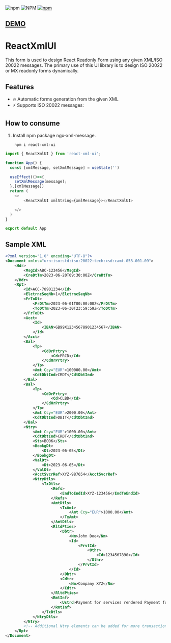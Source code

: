 
![npm](https://img.shields.io/npm/v/react-xml-ui)
![NPM](https://img.shields.io/npm/l/react-xml-ui)
[![npm](https://img.shields.io/npm/dm/react-xml-ui)](https://npmjs.org/package/react-xml-ui)

## [DEMO](https://stackblitz.com/edit/reactxmlui?file=README.md)

# ReactXmlUI

This form is used to design React Readonly Form using any given XML/ISO 20022 messages. The primary use of this UI library is to design ISO 20022 or MX readonly forms dynamically.

## Features

- 🔥 Automatic forms generation from the given XML
- ⚡️ Supports ISO 20022 messages:

## How to consume

1. Install npm package ngx-xml-message.

```console
    npm i react-xml-ui
```

```ts
import { ReactXmlUI } from 'react-xml-ui';

function App() {
  const [xmlMessage, setXmlMessage] = useState('')

  useEffect(()=>{
    setXmlMessage(message);
  },[xmlMessage])
  return (
    <>
        <ReactXmlUI xmlString={xmlMessage}></ReactXmlUI>

    </>
  )
}

export default App
```
## Sample XML
```xml
<?xml version="1.0" encoding="UTF-8"?>
<Document xmlns="urn:iso:std:iso:20022:tech:xsd:camt.053.001.09">
    <Hdr>
        <MsgId>ABC-123456</MsgId>
        <CreDtTm>2023-06-20T09:30:00Z</CreDtTm>
    </Hdr>
    <Rpt>
        <Id>ACC-78901234</Id>
        <ElctrncSeqNb>1</ElctrncSeqNb>
        <FrToDt>
            <FrDtTm>2023-06-01T00:00:00Z</FrDtTm>
            <ToDtTm>2023-06-30T23:59:59Z</ToDtTm>
        </FrToDt>
        <Acct>
            <Id>
                <IBAN>GB99X12345678901234567</IBAN>
            </Id>
        </Acct>
        <Bal>
            <Tp>
                <CdOrPrtry>
                    <Cd>PRCD</Cd>
                </CdOrPrtry>
            </Tp>
            <Amt Ccy="EUR">100000.00</Amt>
            <CdtDbtInd>CRDT</CdtDbtInd>
        </Bal>
        <Bal>
            <Tp>
                <CdOrPrtry>
                    <Cd>CLBD</Cd>
                </CdOrPrtry>
            </Tp>
            <Amt Ccy="EUR">2000.00</Amt>
            <CdtDbtInd>DBIT</CdtDbtInd>
        </Bal>
        <Ntry>
            <Amt Ccy="EUR">1000.00</Amt>
            <CdtDbtInd>CRDT</CdtDbtInd>
            <Sts>BOOK</Sts>
            <BookgDt>
                <Dt>2023-06-05</Dt>
            </BookgDt>
            <ValDt>
                <Dt>2023-06-05</Dt>
            </ValDt>
            <AcctSvcrRef>XYZ-987654</AcctSvcrRef>
            <NtryDtls>
                <TxDtls>
                    <Refs>
                        <EndToEndId>XYZ-123456</EndToEndId>
                    </Refs>
                    <AmtDtls>
                        <TxAmt>
                            <Amt Ccy="EUR">1000.00</Amt>
                        </TxAmt>
                    </AmtDtls>
                    <RltdPties>
                        <Dbtr>
                            <Nm>John Doe</Nm>
                            <Id>
                                <PrvtId>
                                    <Othr>
                                        <Id>1234567890</Id>
                                    </Othr>
                                </PrvtId>
                            </Id>
                        </Dbtr>
                        <Cdtr>
                            <Nm>Company XYZ</Nm>
                        </Cdtr>
                    </RltdPties>
                    <RmtInf>
                        <Ustrd>Payment for services rendered Payment for services rendered Payment for services rendered</Ustrd>
                    </RmtInf>
                </TxDtls>
            </NtryDtls>
        </Ntry>
        <!-- Additional Ntry elements can be added for more transactions -->
    </Rpt>
</Document>

```